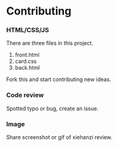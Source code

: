 # Contributing

### HTML/CSS/JS
There are three files in this project.
1. front.html
2. card.css
3. back.html

Fork this and start contributing new ideas.

### Code review
Spotted typo or bug, create an issue. 

### Image
Share screenshot or gif of xiehanzi review.